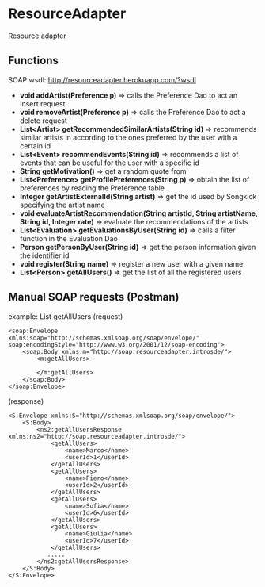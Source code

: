 # ResourceAdapter
Resource adapter

## Functions
SOAP
wsdl: http://resourceadapter.herokuapp.com/?wsdl
- **void addArtist(Preference p)**  =>  calls the Preference Dao to act an insert request
- **void removeArtist(Preference p)**  =>  calls the Preference Dao to act a delete request
- **List\<Artist\> getRecommendedSimilarArtists(String id)**  =>  recommends similar artists in according to the ones preferred by the user with a certain id
- **List\<Event\> recommendEvents(String id)**  =>  recommends a list of events that can be useful for the user with a specific id
- **String getMotivation()**  =>  get a random quote from
- **List\<Preference\> getProfilePreferences(String p)**  =>  obtain the list of preferences by reading the Preference table
- **Integer getArtistExternalId(String artist)**  =>  get the id used by Songkick specifying the artist name
- **void evaluateArtistRecommendation(String artistId, String artistName, String id, Integer rate)**  =>  evaluate the recommendations of the artists
- **List\<Evaluation\> getEvaluationsByUser(String id)**  =>  calls a filter function in the Evaluation Dao
- **Person getPersonByUser(String id)**  =>  get the person information given the identifier id
- **void register(String name)**  =>  register a new user with a given name
- **List\<Person\> getAllUsers()**  =>  get the list of all the registered users


## Manual SOAP requests (Postman)

example: List<Person> getAllUsers
(request)
  
```
<soap:Envelope
xmlns:soap="http://schemas.xmlsoap.org/soap/envelope/"
soap:encodingStyle="http://www.w3.org/2001/12/soap-encoding">
    <soap:Body xmlns:m="http://soap.resourceadapter.introsde/">
        <m:getAllUsers>

        </m:getAllUsers>
    </soap:Body>
</soap:Envelope>
```

(response)
```
<S:Envelope xmlns:S="http://schemas.xmlsoap.org/soap/envelope/">
    <S:Body>
        <ns2:getAllUsersResponse xmlns:ns2="http://soap.resourceadapter.introsde/">
            <getAllUsers>
                <name>Marco</name>
                <userId>1</userId>
            </getAllUsers>
            <getAllUsers>
                <name>Piero</name>
                <userId>2</userId>
            </getAllUsers>
            <getAllUsers>
                <name>Sofia</name>
                <userId>6</userId>
            </getAllUsers>
            <getAllUsers>
                <name>Giulia</name>
                <userId>7</userId>
            </getAllUsers>
           .....
        </ns2:getAllUsersResponse>
    </S:Body>
</S:Envelope>
```
